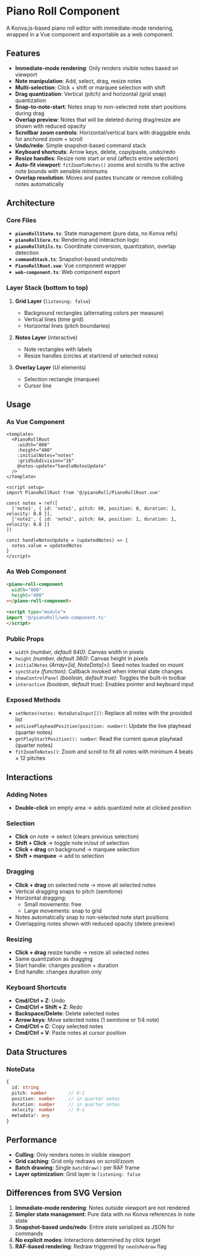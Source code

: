 # Piano Roll Component

A Konva.js-based piano roll editor with immediate-mode rendering, wrapped in a Vue component and exportable as a web component.

## Features

- **Immediate-mode rendering**: Only renders visible notes based on viewport
- **Note manipulation**: Add, select, drag, resize notes
- **Multi-selection**: Click + shift or marquee selection with shift
- **Drag quantization**: Vertical (pitch) and horizontal (grid snap) quantization
- **Snap-to-note-start**: Notes snap to non-selected note start positions during drag
- **Overlap preview**: Notes that will be deleted during drag/resize are shown with reduced opacity
- **Scrollbar zoom controls**: Horizontal/vertical bars with draggable ends for anchored zoom + scroll
- **Undo/redo**: Simple snapshot-based command stack
- **Keyboard shortcuts**: Arrow keys, delete, copy/paste, undo/redo
- **Resize handles**: Resize note start or end (affects entire selection)
- **Auto-fit viewport**: `fitZoomToNotes()` zooms and scrolls to the active note bounds with sensible minimums
- **Overlap resolution**: Moves and pastes truncate or remove colliding notes automatically

## Architecture

### Core Files

- **`pianoRollState.ts`**: State management (pure data, no Konva refs)
- **`pianoRollCore.ts`**: Rendering and interaction logic
- **`pianoRollUtils.ts`**: Coordinate conversion, quantization, overlap detection
- **`commandStack.ts`**: Snapshot-based undo/redo
- **`PianoRollRoot.vue`**: Vue component wrapper
- **`web-component.ts`**: Web component export

### Layer Stack (bottom to top)

1. **Grid Layer** (`listening: false`)
   - Background rectangles (alternating colors per measure)
   - Vertical lines (time grid)
   - Horizontal lines (pitch boundaries)

2. **Notes Layer** (interactive)
   - Note rectangles with labels
   - Resize handles (circles at start/end of selected notes)

3. **Overlay Layer** (UI elements)
   - Selection rectangle (marquee)
   - Cursor line

## Usage

### As Vue Component

```vue
<template>
  <PianoRollRoot
    :width="800"
    :height="400"
    :initialNotes="notes"
    :gridSubdivision="16"
    @notes-update="handleNotesUpdate"
  />
</template>

<script setup>
import PianoRollRoot from '@/pianoRoll/PianoRollRoot.vue'

const notes = ref([
  ['note1', { id: 'note1', pitch: 60, position: 0, duration: 1, velocity: 0.8 }],
  ['note2', { id: 'note2', pitch: 64, position: 1, duration: 1, velocity: 0.8 }]
])

const handleNotesUpdate = (updatedNotes) => {
  notes.value = updatedNotes
}
</script>
```

### As Web Component

```html
<piano-roll-component
  width="800"
  height="400"
></piano-roll-component>

<script type="module">
import '@/pianoRoll/web-component.ts'
</script>
```

### Public Props

- `width` *(number, default 640)*: Canvas width in pixels
- `height` *(number, default 360)*: Canvas height in pixels
- `initialNotes` *(Array<[id, NoteData]>)*: Seed notes loaded on mount
- `syncState` *(function)*: Callback invoked when internal state changes
- `showControlPanel` *(boolean, default true)*: Toggles the built-in toolbar
- `interactive` *(boolean, default true)*: Enables pointer and keyboard input

### Exposed Methods

- `setNotes(notes: NoteDataInput[])`: Replace all notes with the provided list
- `setLivePlayheadPosition(position: number)`: Update the live playhead (quarter notes)
- `getPlayStartPosition(): number`: Read the current queue playhead (quarter notes)
- `fitZoomToNotes()`: Zoom and scroll to fit all notes with minimum 4 beats × 12 pitches

## Interactions

### Adding Notes
- **Double-click** on empty area → adds quantized note at clicked position

### Selection
- **Click** on note → select (clears previous selection)
- **Shift + Click** → toggle note in/out of selection
- **Click + drag** on background → marquee selection
- **Shift + marquee** → add to selection

### Dragging
- **Click + drag** on selected note → move all selected notes
- Vertical dragging snaps to pitch (semitone)
- Horizontal dragging:
  - Small movements: free
  - Large movements: snap to grid
- Notes automatically snap to non-selected note start positions
- Overlapping notes shown with reduced opacity (delete preview)

### Resizing
- **Click + drag** resize handle → resize all selected notes
- Same quantization as dragging
- Start handle: changes position + duration
- End handle: changes duration only

### Keyboard Shortcuts
- **Cmd/Ctrl + Z**: Undo
- **Cmd/Ctrl + Shift + Z**: Redo
- **Backspace/Delete**: Delete selected notes
- **Arrow keys**: Move selected notes (1 semitone or 1/4 note)
- **Cmd/Ctrl + C**: Copy selected notes
- **Cmd/Ctrl + V**: Paste notes at cursor position

## Data Structures

### NoteData
```typescript
{
  id: string
  pitch: number        // 0-1
  position: number     // in quarter notes
  duration: number     // in quarter notes
  velocity: number     // 0-1
  metadata?: any
}
```

## Performance

- **Culling**: Only renders notes in visible viewport
- **Grid caching**: Grid only redraws on scroll/zoom
- **Batch drawing**: Single `batchDraw()` per RAF frame
- **Layer optimization**: Grid layer is `listening: false`

## Differences from SVG Version

1. **Immediate-mode rendering**: Notes outside viewport are not rendered
2. **Simpler state management**: Pure data with no Konva references in note state
3. **Snapshot-based undo/redo**: Entire state serialized as JSON for commands
4. **No explicit modes**: Interactions determined by click target
5. **RAF-based rendering**: Redraw triggered by `needsRedraw` flag
